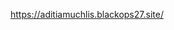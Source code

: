 https://aditiamuchlis.blackops27.site/

<!---
aditiam/aditiam is a ✨ special ✨ repository because its `README.md` (this file) appears on your GitHub profile.
You can click the Preview link to take a look at your changes.
--->
